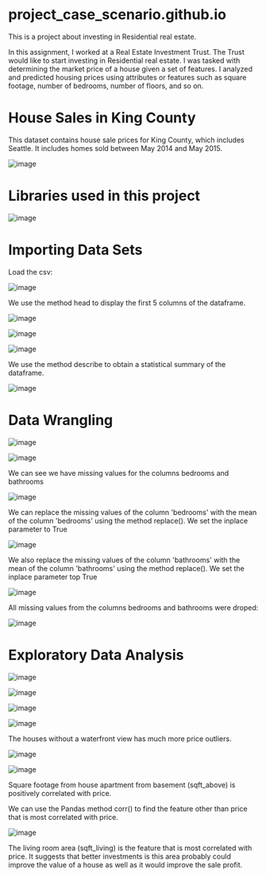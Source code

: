 # project_case_scenario.github.io
This is a project about investing in Residential real estate.

In this assignment, I worked at a Real Estate Investment Trust. The Trust would like to start investing in Residential real estate. I was tasked with determining the market price of a house given a set of features. I analyzed and predicted housing prices using attributes or features such as square footage, number of bedrooms, number of floors, and so on.

# House Sales in King County

This dataset contains house sale prices for King County, which includes Seattle. It includes homes sold between May 2014 and May 2015.

![image](https://user-images.githubusercontent.com/81119854/128383355-ab16bde1-fd1c-4276-b205-66975ce92f45.png)

# Libraries used in this project

![image](https://user-images.githubusercontent.com/81119854/128383570-5ffeade2-282d-4ae6-9050-4db9f8968736.png)

# Importing Data Sets

Load the csv:

![image](https://user-images.githubusercontent.com/81119854/128383708-25ef7cbc-6b4f-4e14-96e6-95187548f75c.png)

We use the method head to display the first 5 columns of the dataframe.

![image](https://user-images.githubusercontent.com/81119854/128383803-b4ad51a9-c372-4c6e-aef7-71370502dd9a.png)

![image](https://user-images.githubusercontent.com/81119854/128383872-9cd69771-0d84-4907-93e7-85850eb6be6e.png)

![image](https://user-images.githubusercontent.com/81119854/128383915-ed3ffec2-3bd3-49d3-a1ae-028cc73e24b4.png)

We use the method describe to obtain a statistical summary of the dataframe.

![image](https://user-images.githubusercontent.com/81119854/128384000-901aa25a-40e0-4776-b8a1-3fc5133b68e6.png)

# Data Wrangling

![image](https://user-images.githubusercontent.com/81119854/128384291-a1026e16-fe1b-491d-9bb0-17a97203fb86.png)

![image](https://user-images.githubusercontent.com/81119854/128384566-32e64f66-1f72-4142-96be-c4fc31538b71.png)

We can see we have missing values for the columns  bedrooms and  bathrooms 

![image](https://user-images.githubusercontent.com/81119854/128384660-43e024d7-3527-4e78-8fc8-3702bca89ac7.png)

We can replace the missing values of the column 'bedrooms' with the mean of the column 'bedrooms'  using the method replace(). We set the inplace parameter to True

![image](https://user-images.githubusercontent.com/81119854/128384784-0b438f1e-4541-44e9-8090-7601b94117ff.png)

We also replace the missing values of the column 'bathrooms' with the mean of the column 'bathrooms'  using the method replace(). We set the  inplace  parameter top  True

![image](https://user-images.githubusercontent.com/81119854/128384973-59e80de2-ccce-43ac-b5f9-1ff50a7a2915.png)

All missing values from the columns bedrooms and bathrooms were droped:

![image](https://user-images.githubusercontent.com/81119854/128385119-a3caa2c1-7a4b-4b76-a491-616ad4aa5e44.png)

# Exploratory Data Analysis

![image](https://user-images.githubusercontent.com/81119854/128385325-d7f2bc03-8c31-49ab-957e-62304efd95be.png)

![image](https://user-images.githubusercontent.com/81119854/128385374-6696348b-7490-4665-89e7-45f6fdd45fab.png)

![image](https://user-images.githubusercontent.com/81119854/128385460-80757996-2666-4a9e-9502-98ad627678ad.png)

![image](https://user-images.githubusercontent.com/81119854/128385518-a3bbbf56-4e47-4de4-89c4-ed723caa9685.png)

The houses without a waterfront view has much more price outliers.

![image](https://user-images.githubusercontent.com/81119854/128385823-56bbbb75-e6d8-4493-99a1-5004aa1be9b3.png)

![image](https://user-images.githubusercontent.com/81119854/128385884-393bfb9f-df30-4adb-bc44-4284ea81ead7.png)

Square footage from house apartment from basement (sqft_above) is positively correlated with price. 

We can use the Pandas method corr() to find the feature other than price that is most correlated with price.

![image](https://user-images.githubusercontent.com/81119854/128386452-ff3aac39-acb2-446b-86e2-c4208e58a126.png)

The living room area (sqft_living) is the feature that is most correlated with price. It suggests that better investments is this area probably could improve the value of a house as well as it would improve the sale profit.
